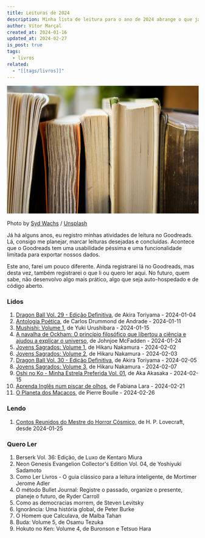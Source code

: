 ```yaml
---
title: Leituras de 2024
description: Minha lista de leitura para o ano de 2024 abrange o que já foi lido, está sendo lido e o que desejo ler.
author: Vítor Marçal
created_at: 2024-01-16
updated_at: 2024-02-27
is_post: true
tags:
  - livros
related:
  - "[[tags/livros]]"
---
```



![Leituras de 2024](img/leituras-do-ano.jpg)

Photo by [Syd Wachs](https://unsplash.com/@videmusart?utm_source=ghost&utm_medium=referral&utm_campaign=api-credit) / [Unsplash](https://unsplash.com/?utm_source=ghost&utm_medium=referral&utm_campaign=api-credit)

Já há alguns anos, eu registro minhas atividades de leitura no Goodreads. Lá, consigo me planejar, marcar leituras desejadas e concluídas. Acontece que o Goodreads tem uma usabilidade péssima e uma funcionalidade limitada para exportar nossos dados.

Este ano, farei um pouco diferente. Ainda registrarei lá no Goodreads, mas desta vez, também registrarei o que li ou quero ler aqui. No futuro, quem sabe, não desenvolvo algo mais prático, algo que seja auto-hospedado e de código aberto.

### Lidos

1.  [Dragon Ball Vol. 29 - Edição Definitiva](dragon-ball-vol-29-edicao-definitiva), de Akira Toriyama - 2024-01-04
2.  [Antologia Poética](antologia-poetica-de-carlos-drummond-de-andrade), de Carlos Drummond de Andrade - 2024-01-11
3.  [Mushishi: Volume 1](mushishi), de Yuki Urushibara - 2024-01-15
4.  [A navalha de Ockham: O princípio filosófico que libertou a ciência e ajudou a explicar o universo](a-navalha-de-ockham-o-principio-filosofico-que-libertou-a-ciencia-e-ajudou-a-explicar-o-universo), de Johnjoe McFadden - 2024-01-24
5.  [Jovens Sagrados: Volume 1](jovens-sagrados), de Hikaru Nakamura - 2024-02-02
6.  [Jovens Sagrados: Volume 2](jovens-sagrados), de Hikaru Nakamura - 2024-02-03
7.  [Dragon Ball Vol. 30 - Edição Definitiva](dragon-ball-vol-30-edicao-definitiva), de Akira Toriyama - 2024-02-05
8.  [Jovens Sagrados: Volume 3](jovens-sagrados), de Hikaru Nakamura - 2024-02-07
9.  [Oshi no Ko - Minha Estrela Preferida Vol. 01](oshi-no-ko-minha-estrela-preferida-vol-01), de Aka Akasaka - 2024-02-15
10.  [Aprenda Inglês num piscar de olhos](aprenda-ingles-num-piscar-de-olhos), de Fabiana Lara - 2024-02-21
11.  [O Planeta dos Macacos](o-planeta-dos-macacos), de Pierre Boulle - 2024-02-26

### Lendo

1.  [Contos Reunidos do Mestre do Horror Cósmico,](contos-reunidos-do-mestre-do-horror-cosmico.md) de H. P. Lovecraft, desde 2024-01-25

### Quero Ler

1.  Berserk Vol. 36: Edição, de Luxo de Kentaro Miura
2.  Neon Genesis Evangelion Collector's Edition Vol. 04, de Yoshiyuki Sadamoto
3.  Como Ler Livros - O guia clássico para a leitura inteligente, de Mortimer Jerome Adler
4.  O método Bullet Journal: Registre o passado, organize o presente, planeje o futuro, de Ryder Carroll
5.  Como as democracias morrem, de Steven Levitsky
6.  Ignorância: Uma história global, de Peter Burke
7.  O Homem que Calculava, de Malba Tahan
8.  Buda: Volume 5, de Osamu Tezuka
9.  Hokuto no Ken: Volume 4, de Buronson e Tetsuo Hara